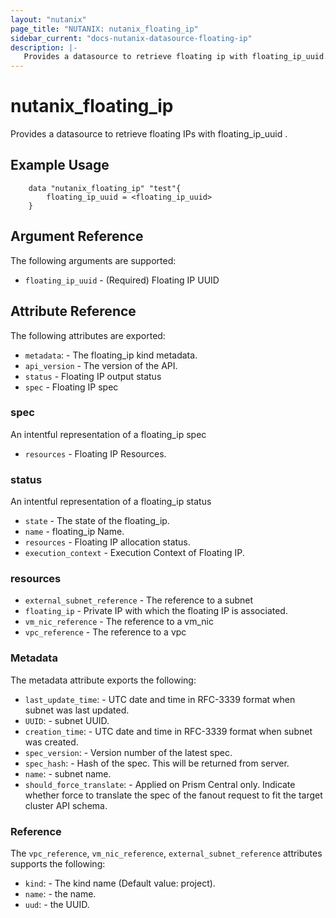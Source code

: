 ```yaml
---
layout: "nutanix"
page_title: "NUTANIX: nutanix_floating_ip"
sidebar_current: "docs-nutanix-datasource-floating-ip"
description: |-
   Provides a datasource to retrieve floating ip with floating_ip_uuid.
---
```


# nutanix_floating_ip

Provides a datasource to retrieve floating IPs with floating_ip_uuid .

## Example Usage

```hcl
    data "nutanix_floating_ip" "test"{
        floating_ip_uuid = <floating_ip_uuid>
    }
```

## Argument Reference

The following arguments are supported:

* `floating_ip_uuid` - (Required) Floating IP UUID

## Attribute Reference

The following attributes are exported:

* `metadata`: - The floating_ip kind metadata.
* `api_version` - The version of the API.
* `status` - Floating IP output status
* `spec` - Floating IP spec

### spec
An intentful representation of a floating_ip spec

* `resources` - Floating IP Resources. 

### status
An intentful representation of a floating_ip status

* `state` - The state of the floating_ip.
* `name` - floating_ip Name.
* `resources` - Floating IP allocation status.
* `execution_context` - Execution Context of Floating IP. 

### resources

* `external_subnet_reference` - The reference to a subnet 
* `floating_ip` - Private IP with which the floating IP is associated.
* `vm_nic_reference` - The reference to a vm_nic
* `vpc_reference` - The reference to a vpc

### Metadata

The metadata attribute exports the following:

* `last_update_time`: - UTC date and time in RFC-3339 format when subnet was last updated.
* `UUID`: - subnet UUID.
* `creation_time`: - UTC date and time in RFC-3339 format when subnet was created.
* `spec_version`: - Version number of the latest spec.
* `spec_hash`: - Hash of the spec. This will be returned from server.
* `name`: - subnet name.
* `should_force_translate`: - Applied on Prism Central only. Indicate whether force to translate the spec of the fanout request to fit the target cluster API schema.

### Reference

The `vpc_reference`, `vm_nic_reference`, `external_subnet_reference` attributes supports the following:

* `kind`: - The kind name (Default value: project).
* `name`: - the name.
* `uud`: - the UUID.